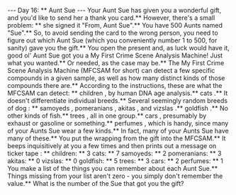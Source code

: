 --- Day 16: ** Aunt Sue ---
Your Aunt Sue has given you a wonderful gift, and you'd like to send her a thank you card.**  However, there's a small problem: ** she signed it "From, Aunt Sue".**
You have 500 Aunts named "Sue".**
So, to avoid sending the card to the wrong person, you need to figure out which Aunt Sue (which you conveniently number 1 to 500, for sanity) gave you the gift.**  You open the present and, as luck would have it, good ol' Aunt Sue got you a My First Crime Scene Analysis Machine!  Just what you wanted.**  Or needed, as the case may be.**
The My First Crime Scene Analysis Machine (MFCSAM for short) can detect a few specific compounds in a given sample, as well as how many distinct kinds of those compounds there are.** According to the instructions, these are what the MFCSAM can detect: **
children
, by human DNA age analysis.**
cats
.**  It doesn't differentiate individual breeds.**
Several
seemingly random breeds of dog
: **
samoyeds
,
pomeranians
,
akitas
, and
vizslas
.**
goldfish
.**  No other kinds of fish.**
trees
, all in one group.**
cars
, presumably by exhaust or gasoline or something.**
perfumes
, which is handy, since many of your Aunts Sue wear a few kinds.**
In fact, many of your Aunts Sue have many of these.**  You put the wrapping from the gift into the MFCSAM.**  It beeps inquisitively at you a few times and then prints out a message on
ticker tape
: **
children: ** 3
cats: ** 7
samoyeds: ** 2
pomeranians: ** 3
akitas: ** 0
vizslas: ** 0
goldfish: ** 5
trees: ** 3
cars: ** 2
perfumes: ** 1
You make a list of the things you can remember about each Aunt Sue.**  Things missing from your list aren't zero - you simply don't remember the value.**
What is the
number
of the Sue that got you the gift?
